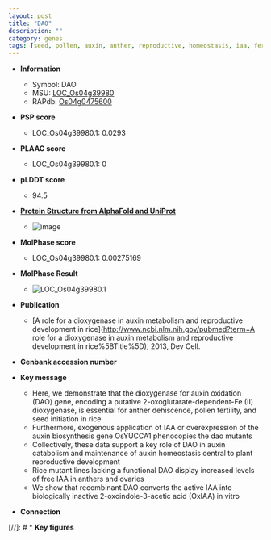 ```yaml
---
layout: post
title: "DAO"
description: ""
category: genes
tags: [seed, pollen, auxin, anther, reproductive, homeostasis, iaa, fertility]
---
```


* **Information**  
    + Symbol: DAO  
    + MSU: [LOC_Os04g39980](http://rice.plantbiology.msu.edu/cgi-bin/ORF_infopage.cgi?orf=LOC_Os04g39980)  
    + RAPdb: [Os04g0475600](http://rapdb.dna.affrc.go.jp/viewer/gbrowse_details/irgsp1?name=Os04g0475600)  

* **PSP score**  
    + LOC_Os04g39980.1: 0.0293 

* **PLAAC score**  
    + LOC_Os04g39980.1: 0 

* **pLDDT score**
    + 94.5

* **[Protein Structure from AlphaFold and UniProt](https://www.uniprot.org/uniprotkb/Q7XKU5/entry#structure)**
    + ![image](https://ricepsp.github.io/images/Q7/AF-Q7XKU5-F1.png)

* **MolPhase score**
    + LOC_Os04g39980.1: 0.00275169

* **MolPhase Result**
    + ![LOC_Os04g39980.1](https://304243504.github.io/Pictures/LOC_Os04g/LOC_Os04g39980.1.png)

* **Publication**  
    + [A role for a dioxygenase in auxin metabolism and reproductive development in rice](http://www.ncbi.nlm.nih.gov/pubmed?term=A role for a dioxygenase in auxin metabolism and reproductive development in rice%5BTitle%5D), 2013, Dev Cell.

* **Genbank accession number**  

* **Key message**  
    + Here, we demonstrate that the dioxygenase for auxin oxidation (DAO) gene, encoding a putative 2-oxoglutarate-dependent-Fe (II) dioxygenase, is essential for anther dehiscence, pollen fertility, and seed initiation in rice
    + Furthermore, exogenous application of IAA or overexpression of the auxin biosynthesis gene OsYUCCA1 phenocopies the dao mutants
    + Collectively, these data support a key role of DAO in auxin catabolism and maintenance of auxin homeostasis central to plant reproductive development
    + Rice mutant lines lacking a functional DAO display increased levels of free IAA in anthers and ovaries
    + We show that recombinant DAO converts the active IAA into biologically inactive 2-oxoindole-3-acetic acid (OxIAA) in vitro

* **Connection**  

[//]: # * **Key figures**  


